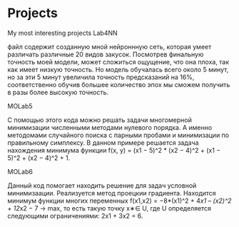 # Projects
My most interesting projects
Lab4NN

файл содержит созданную мной нейроннную сеть, которая умеет различать различные 20 видов закусок. 
Посмотрев финальную точность моей модели, может сложиться ощущение, что она плоха, так как имеет низкую точность.
Но модель обучалась всего около 5 минут, но за эти 5 минут увеличила точность предсказаний на 16%, соответственно 
обучив большее количество эпох мы сможем получить в разы более высокую точность.

MOLab5

С помощью этого кода можно решать задачи многомерной минимизации численными методами нулевого порядка. А именно методомами
случайного поиска с парными пробами и минимизации по правильному симплексу. В данном примере решается задача нахождения минимума
функции f(x, y) = (x1 − 5)^2 * (x2 − 4)^2 + (x1 − 5)^2 + (x2 − 4)^2 + 1.

MOLab6

Данный код помогает находить решение для задач условной минимизаации. Реализуется метод проецкии градиента. Находится минимум функции 
многих переменных f(x1,x2) = −8*(x1)^2 + 4*x1 – (x2)^2 + 12*x2 − 7 → max, то есть такую точку 
x∗∈ U, где U определяется следующими ограничениями: 2x1 + 3x2 = 6.

 

